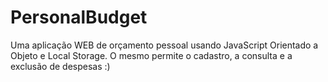 # PersonalBudget
Uma aplicação WEB de orçamento pessoal usando JavaScript Orientado a Objeto e Local Storage. O mesmo permite o cadastro, a consulta e a exclusão de despesas :)

